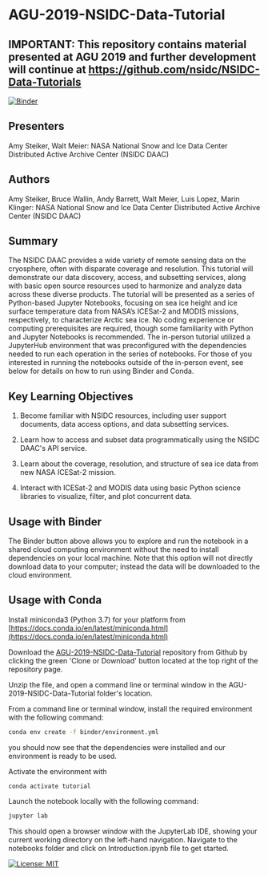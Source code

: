 # AGU-2019-NSIDC-Data-Tutorial

## **IMPORTANT**: This repository contains material presented at AGU 2019 and further development will continue at https://github.com/nsidc/NSIDC-Data-Tutorials


[![Binder](https://mybinder.org/badge_logo.svg)](https://mybinder.org/v2/gh/nsidc/AGU-2019-NSIDC-Data-Tutorial/master?urlpath=lab/tree/notebooks)
## Presenters

Amy Steiker, Walt Meier: NASA National Snow and Ice Data Center Distributed Active Archive Center (NSIDC DAAC)

## Authors

Amy Steiker, Bruce Wallin, Andy Barrett, Walt Meier, Luis Lopez, Marin Klinger: NASA National Snow and Ice Data Center Distributed Active Archive Center (NSIDC DAAC)

## Summary

The NSIDC DAAC provides a wide variety of remote sensing data on the cryosphere, often with disparate coverage and resolution. This tutorial will demonstrate our data discovery, access, and subsetting services, along with basic open source resources used to harmonize and analyze data across these diverse products. The tutorial will be presented as a series of Python-based Jupyter Notebooks, focusing on sea ice height and ice surface temperature data from NASA’s ICESat-2 and MODIS missions, respectively, to characterize Arctic sea ice. No coding experience or computing prerequisites are required, though some familiarity with Python and Jupyter Notebooks is recommended. The in-person tutorial utilized a JupyterHub environment that was preconfigured with the dependencies needed to run each operation in the series of notebooks. For those of you interested in running the notebooks outside of the in-person event, see below for details on how to run using Binder and Conda. 

## Key Learning Objectives

1) Become familiar with NSIDC resources, including user support documents, data access options, and data subsetting services.

2) Learn how to access and subset data programmatically using the NSIDC DAAC's API service. 

3) Learn about the coverage, resolution, and structure of sea ice data from new NASA ICESat-2 mission.

3) Interact with ICESat-2 and MODIS data using basic Python science libraries to visualize, filter, and plot concurrent data.


## Usage with Binder

The Binder button above allows you to explore and run the notebook in a shared cloud computing environment without the need to install dependencies on your local machine. Note that this option will not directly download data to your computer; instead the data will be downloaded to the cloud environment. 

## Usage with Conda

Install miniconda3 (Python 3.7) for your platform from [https://docs.conda.io/en/latest/miniconda.html](https://docs.conda.io/en/latest/miniconda.html)

Download the [AGU-2019-NSIDC-Data-Tutorial](https://github.com/nsidc/AGU-2019-NSIDC-Data-Tutorial) repository from Github by clicking the green 'Clone or Download' button located at the top right of the repository page.

Unzip the file, and open a command line or terminal window in the AGU-2019-NSIDC-Data-Tutorial folder's location.

From a command line or terminal window, install the required environment with the following command:

```bash
conda env create -f binder/environment.yml
```

you should now see that the dependencies were installed and our environment is ready to be used.

Activate the environment with 

```
conda activate tutorial
```

Launch the notebook locally with the following command:

```bash
jupyter lab
```

This should open a browser window with the JupyterLab IDE, showing your current working directory on the left-hand navigation. Navigate to the notebooks folder and click on Introduction.ipynb file to get started.


 [![License: MIT](https://img.shields.io/badge/License-MIT-yellow.svg)](https://opensource.org/licenses/MIT)
